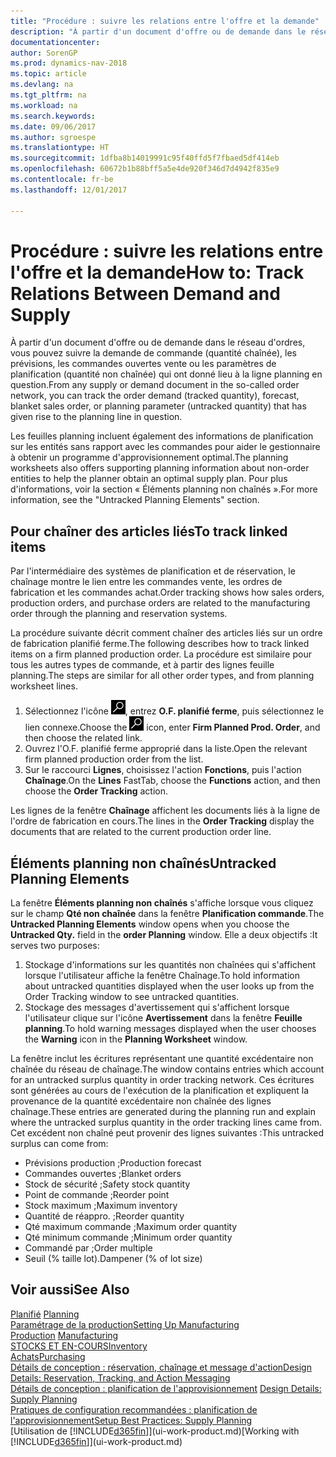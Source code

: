 ```yaml
---
title: "Procédure : suivre les relations entre l'offre et la demande"
description: "À partir d'un document d'offre ou de demande dans le réseau d'ordres, vous pouvez suivre la demande de commande (quantité chaînée), les prévisions, les commandes ouvertes vente ou les paramètres de planification (quantité non chaînée) qui ont donné lieu à la ligne planning en question."
documentationcenter: 
author: SorenGP
ms.prod: dynamics-nav-2018
ms.topic: article
ms.devlang: na
ms.tgt_pltfrm: na
ms.workload: na
ms.search.keywords: 
ms.date: 09/06/2017
ms.author: sgroespe
ms.translationtype: HT
ms.sourcegitcommit: 1dfba8b14019991c95f40ffd5f7fbaed5df414eb
ms.openlocfilehash: 60672b1b88bff5a5e4de920f346d7d4942f835e9
ms.contentlocale: fr-be
ms.lasthandoff: 12/01/2017

---
```

# <a name="how-to-track-relations-between-demand-and-supply"></a><span data-ttu-id="29e62-103">Procédure : suivre les relations entre l'offre et la demande</span><span class="sxs-lookup"><span data-stu-id="29e62-103">How to: Track Relations Between Demand and Supply</span></span>
<span data-ttu-id="29e62-104">À partir d'un document d'offre ou de demande dans le réseau d'ordres, vous pouvez suivre la demande de commande (quantité chaînée), les prévisions, les commandes ouvertes vente ou les paramètres de planification (quantité non chaînée) qui ont donné lieu à la ligne planning en question.</span><span class="sxs-lookup"><span data-stu-id="29e62-104">From any supply or demand document in the so-called order network, you can track the order demand (tracked quantity), forecast, blanket sales order, or planning parameter (untracked quantity) that has given rise to the planning line in question.</span></span>

<span data-ttu-id="29e62-105">Les feuilles planning incluent également des informations de planification sur les entités sans rapport avec les commandes pour aider le gestionnaire à obtenir un programme d'approvisionnement optimal.</span><span class="sxs-lookup"><span data-stu-id="29e62-105">The planning worksheets also offers supporting planning information about non-order entities to help the planner obtain an optimal supply plan.</span></span> <span data-ttu-id="29e62-106">Pour plus d'informations, voir la section « Éléments planning non chaînés ».</span><span class="sxs-lookup"><span data-stu-id="29e62-106">For more information, see the "Untracked Planning Elements" section.</span></span>

## <a name="to-track-linked-items"></a><span data-ttu-id="29e62-107">Pour chaîner des articles liés</span><span class="sxs-lookup"><span data-stu-id="29e62-107">To track linked items</span></span>
<span data-ttu-id="29e62-108">Par l'intermédiaire des systèmes de planification et de réservation, le chaînage montre le lien entre les commandes vente, les ordres de fabrication et les commandes achat.</span><span class="sxs-lookup"><span data-stu-id="29e62-108">Order tracking shows how sales orders, production orders, and purchase orders are related to the manufacturing order through the planning and reservation systems.</span></span>

<span data-ttu-id="29e62-109">La procédure suivante décrit comment chaîner des articles liés sur un ordre de fabrication planifié ferme.</span><span class="sxs-lookup"><span data-stu-id="29e62-109">The following describes how to track linked items on a firm planned production order.</span></span> <span data-ttu-id="29e62-110">La procédure est similaire pour tous les autres types de commande, et à partir des lignes feuille planning.</span><span class="sxs-lookup"><span data-stu-id="29e62-110">The steps are similar for all other order types, and from planning worksheet lines.</span></span>

1. <span data-ttu-id="29e62-111">Sélectionnez l'icône ![Page ou état pour la recherche](media/ui-search/search_small.png "Page ou état pour la recherche"), entrez **O.F. planifié ferme**, puis sélectionnez le lien connexe.</span><span class="sxs-lookup"><span data-stu-id="29e62-111">Choose the ![Search for Page or Report](media/ui-search/search_small.png "Search for Page or Report icon") icon, enter **Firm Planned Prod. Order**, and then choose the related link.</span></span>
2. <span data-ttu-id="29e62-112">Ouvrez l'O.F. planifié ferme approprié dans la liste.</span><span class="sxs-lookup"><span data-stu-id="29e62-112">Open the relevant firm planned production order from the list.</span></span>
3. <span data-ttu-id="29e62-113">Sur le raccourci **Lignes**, choisissez l'action **Fonctions**, puis l'action **Chaînage**.</span><span class="sxs-lookup"><span data-stu-id="29e62-113">On the **Lines** FastTab, choose the **Functions** action, and then choose the **Order Tracking** action.</span></span>

<span data-ttu-id="29e62-114">Les lignes de la fenêtre **Chaînage** affichent les documents liés à la ligne de l'ordre de fabrication en cours.</span><span class="sxs-lookup"><span data-stu-id="29e62-114">The lines in the **Order Tracking** display the documents that are related to the current production order line.</span></span>

## <a name="untracked-planning-elements"></a><span data-ttu-id="29e62-115">Éléments planning non chaînés</span><span class="sxs-lookup"><span data-stu-id="29e62-115">Untracked Planning Elements</span></span>
<span data-ttu-id="29e62-116">La fenêtre **Éléments planning non chaînés** s'affiche lorsque vous cliquez sur le champ **Qté non chaînée** dans la fenêtre **Planification commande**.</span><span class="sxs-lookup"><span data-stu-id="29e62-116">The **Untracked Planning Elements** window opens when you choose the **Untracked Qty.** field in the **order Planning** window.</span></span> <span data-ttu-id="29e62-117">Elle a deux objectifs :</span><span class="sxs-lookup"><span data-stu-id="29e62-117">It serves two purposes:</span></span>

1. <span data-ttu-id="29e62-118">Stockage d'informations sur les quantités non chaînées qui s'affichent lorsque l'utilisateur affiche la fenêtre Chaînage.</span><span class="sxs-lookup"><span data-stu-id="29e62-118">To hold information about untracked quantities displayed when the user looks up from the Order Tracking window to see untracked quantities.</span></span>
2. <span data-ttu-id="29e62-119">Stockage des messages d'avertissement qui s'affichent lorsque l'utilisateur clique sur l'icône **Avertissement** dans la fenêtre **Feuille planning**.</span><span class="sxs-lookup"><span data-stu-id="29e62-119">To hold warning messages displayed when the user chooses the **Warning** icon in the **Planning Worksheet** window.</span></span>

<span data-ttu-id="29e62-120">La fenêtre inclut les écritures représentant une quantité excédentaire non chaînée du réseau de chaînage.</span><span class="sxs-lookup"><span data-stu-id="29e62-120">The window contains entries which account for an untracked surplus quantity in order tracking network.</span></span> <span data-ttu-id="29e62-121">Ces écritures sont générées au cours de l'exécution de la planification et expliquent la provenance de la quantité excédentaire non chaînée des lignes chaînage.</span><span class="sxs-lookup"><span data-stu-id="29e62-121">These entries are generated during the planning run and explain where the untracked surplus quantity in the order tracking lines came from.</span></span> <span data-ttu-id="29e62-122">Cet excédent non chaîné peut provenir des lignes suivantes :</span><span class="sxs-lookup"><span data-stu-id="29e62-122">This untracked surplus can come from:</span></span>

- <span data-ttu-id="29e62-123">Prévisions production ;</span><span class="sxs-lookup"><span data-stu-id="29e62-123">Production forecast</span></span>
- <span data-ttu-id="29e62-124">Commandes ouvertes ;</span><span class="sxs-lookup"><span data-stu-id="29e62-124">Blanket orders</span></span>
- <span data-ttu-id="29e62-125">Stock de sécurité ;</span><span class="sxs-lookup"><span data-stu-id="29e62-125">Safety stock quantity</span></span>
- <span data-ttu-id="29e62-126">Point de commande ;</span><span class="sxs-lookup"><span data-stu-id="29e62-126">Reorder point</span></span>
- <span data-ttu-id="29e62-127">Stock maximum ;</span><span class="sxs-lookup"><span data-stu-id="29e62-127">Maximum inventory</span></span>
- <span data-ttu-id="29e62-128">Quantité de réappro. ;</span><span class="sxs-lookup"><span data-stu-id="29e62-128">Reorder quantity</span></span>
- <span data-ttu-id="29e62-129">Qté maximum commande ;</span><span class="sxs-lookup"><span data-stu-id="29e62-129">Maximum order quantity</span></span>
- <span data-ttu-id="29e62-130">Qté minimum commande ;</span><span class="sxs-lookup"><span data-stu-id="29e62-130">Minimum order quantity</span></span>
- <span data-ttu-id="29e62-131">Commandé par ;</span><span class="sxs-lookup"><span data-stu-id="29e62-131">Order multiple</span></span>
- <span data-ttu-id="29e62-132">Seuil (% taille lot).</span><span class="sxs-lookup"><span data-stu-id="29e62-132">Dampener (% of lot size)</span></span>

## <a name="see-also"></a><span data-ttu-id="29e62-133">Voir aussi</span><span class="sxs-lookup"><span data-stu-id="29e62-133">See Also</span></span>  
<span data-ttu-id="29e62-134">[Planifié](production-planning.md) </span><span class="sxs-lookup"><span data-stu-id="29e62-134">[Planning](production-planning.md) </span></span>  
[<span data-ttu-id="29e62-135">Paramétrage de la production</span><span class="sxs-lookup"><span data-stu-id="29e62-135">Setting Up Manufacturing</span></span>](production-configure-production-processes.md)  
<span data-ttu-id="29e62-136">[Production](production-manage-manufacturing.md)  </span><span class="sxs-lookup"><span data-stu-id="29e62-136">[Manufacturing](production-manage-manufacturing.md)  </span></span>  
[<span data-ttu-id="29e62-137">STOCKS ET EN-COURS</span><span class="sxs-lookup"><span data-stu-id="29e62-137">Inventory</span></span>](inventory-manage-inventory.md)  
[<span data-ttu-id="29e62-138">Achats</span><span class="sxs-lookup"><span data-stu-id="29e62-138">Purchasing</span></span>](purchasing-manage-purchasing.md)  
[<span data-ttu-id="29e62-139">Détails de conception : réservation, chaînage et message d'action</span><span class="sxs-lookup"><span data-stu-id="29e62-139">Design Details: Reservation, Tracking, and Action Messaging</span></span>](design-details-reservation-order-tracking-and-action-messaging.md)  
<span data-ttu-id="29e62-140">[Détails de conception : planification de l'approvisionnement](design-details-supply-planning.md) </span><span class="sxs-lookup"><span data-stu-id="29e62-140">[Design Details: Supply Planning](design-details-supply-planning.md) </span></span>  
[<span data-ttu-id="29e62-141">Pratiques de configuration recommandées : planification de l'approvisionnement</span><span class="sxs-lookup"><span data-stu-id="29e62-141">Setup Best Practices: Supply Planning</span></span>](setup-best-practices-supply-planning.md)  
<span data-ttu-id="29e62-142">[Utilisation de [!INCLUDE[d365fin](includes/d365fin_md.md)]](ui-work-product.md)</span><span class="sxs-lookup"><span data-stu-id="29e62-142">[Working with [!INCLUDE[d365fin](includes/d365fin_md.md)]](ui-work-product.md)</span></span>

